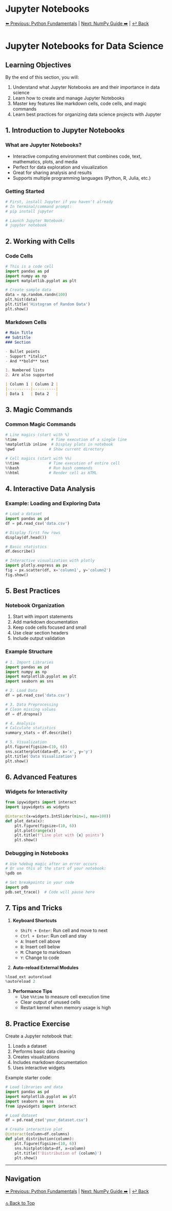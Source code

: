 # Jupyter Notebooks

[⬅️ Previous: Python Fundamentals](python-for-data-science.md) | [Next: NumPy Guide ➡️](../02-data-manipulation/numpy-guide.md) | [↩️ Back](../README.md)

# Jupyter Notebooks for Data Science

## Learning Objectives

By the end of this section, you will:

1. Understand what Jupyter Notebooks are and their importance in data science
2. Learn how to create and manage Jupyter Notebooks
3. Master key features like markdown cells, code cells, and magic commands
4. Learn best practices for organizing data science projects with Jupyter

## 1. Introduction to Jupyter Notebooks

### What are Jupyter Notebooks?

- Interactive computing environment that combines code, text, mathematics, plots, and media
- Perfect for data exploration and visualization
- Great for sharing analysis and results
- Supports multiple programming languages (Python, R, Julia, etc.)

### Getting Started

```python
# First, install Jupyter if you haven't already
# In terminal/command prompt:
# pip install jupyter

# Launch Jupyter Notebook:
# jupyter notebook
```

## 2. Working with Cells

### Code Cells

```python
# This is a code cell
import pandas as pd
import numpy as np
import matplotlib.pyplot as plt

# Create sample data
data = np.random.randn(100)
plt.hist(data)
plt.title('Histogram of Random Data')
plt.show()
```

### Markdown Cells

```markdown
# Main Title
## Subtitle
### Section

- Bullet points
- Support *italic*
- And **bold** text

1. Numbered lists
2. Are also supported

| Column 1 | Column 2 |
|----------|----------|
| Data 1   | Data 2   |
```

## 3. Magic Commands

### Common Magic Commands

```python
# Line magics (start with %)
%time               # Time execution of a single line
%matplotlib inline  # Display plots in notebook
%pwd               # Show current directory

# Cell magics (start with %%)
%%time             # Time execution of entire cell
%%bash             # Run bash commands
%%html             # Render cell as HTML
```

## 4. Interactive Data Analysis

### Example: Loading and Exploring Data

```python
# Load a dataset
import pandas as pd
df = pd.read_csv('data.csv')

# Display first few rows
display(df.head())

# Basic statistics
df.describe()

# Interactive visualization with plotly
import plotly.express as px
fig = px.scatter(df, x='column1', y='column2')
fig.show()
```

## 5. Best Practices

### Notebook Organization

1. Start with import statements
2. Add markdown documentation
3. Keep code cells focused and small
4. Use clear section headers
5. Include output validation

### Example Structure

```python
# 1. Import Libraries
import pandas as pd
import numpy as np
import matplotlib.pyplot as plt
import seaborn as sns

# 2. Load Data
df = pd.read_csv('data.csv')

# 3. Data Preprocessing
# Clean missing values
df = df.dropna()

# 4. Analysis
# Calculate statistics
summary_stats = df.describe()

# 5. Visualization
plt.figure(figsize=(10, 6))
sns.scatterplot(data=df, x='x', y='y')
plt.title('Data Visualization')
plt.show()
```

## 6. Advanced Features

### Widgets for Interactivity

```python
from ipywidgets import interact
import ipywidgets as widgets

@interact(x=widgets.IntSlider(min=1, max=100))
def plot_data(x):
    plt.figure(figsize=(10, 6))
    plt.plot(range(x))
    plt.title(f'Line plot with {x} points')
    plt.show()
```

### Debugging in Notebooks

```python
# Use %debug magic after an error occurs
# Or use this at the start of your notebook:
%pdb on

# Set breakpoints in your code
import pdb
pdb.set_trace()  # Code will pause here
```

## 7. Tips and Tricks

1. **Keyboard Shortcuts**
   - `Shift + Enter`: Run cell and move to next
   - `Ctrl + Enter`: Run cell and stay
   - `A`: Insert cell above
   - `B`: Insert cell below
   - `M`: Change to markdown
   - `Y`: Change to code

2. **Auto-reload External Modules**

```python
%load_ext autoreload
%autoreload 2
```

3. **Performance Tips**
   - Use `%%time` to measure cell execution time
   - Clear output of unused cells
   - Restart kernel when memory usage is high

## 8. Practice Exercise

Create a Jupyter notebook that:

1. Loads a dataset
2. Performs basic data cleaning
3. Creates visualizations
4. Includes markdown documentation
5. Uses interactive widgets

Example starter code:

```python
# Load libraries and data
import pandas as pd
import matplotlib.pyplot as plt
import seaborn as sns
from ipywidgets import interact

# Load dataset
df = pd.read_csv('your_dataset.csv')

# Create interactive plot
@interact(column=df.columns)
def plot_distribution(column):
    plt.figure(figsize=(10, 6))
    sns.histplot(data=df, x=column)
    plt.title(f'Distribution of {column}')
    plt.show()
```

---

## Navigation

[⬅️ Previous: Python Fundamentals](python-for-data-science.md) | [Next: NumPy Guide ➡️](../02-data-manipulation/numpy-guide.md) | [↩️ Back](../README.md)

[🔝 Back to Top](#jupyter-notebooks)
